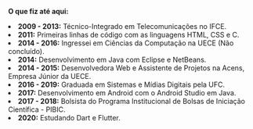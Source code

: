 <b>O que fiz até aqui:</b>
<li>
  <b>2009 - 2013:</b> 
  Técnico-Integrado em Telecomunicações no IFCE.
</li>
<li>
  <b>2011:</b>
  Primeiras linhas de código com as linguagens HTML, CSS e C.
</li>
<li>
  <b>2014 - 2016:</b>
  Ingressei em Ciências da Computação na UECE (Não concluído).
</li>
<li>
  <b>2014:</b>
  Desenvolvimento em Java com Eclipse e NetBeans.
</li>
<li>
  <b>2014 - 2015:</b>
  Desenvolvedora Web e Assistente de Projetos na Acens, Empresa Júnior da UECE.
</li>
<li>
  <b>2016 - 2019:</b>
  Graduada em Sistemas e Mídias Digitais pela UFC.
</li>
<li>
  <b>2017:</b>
  Desenvolvimento em Android com o Android Studio em Java.
</li>
<li>
  <b>2017 - 2018:</b>
  Bolsista do Programa Institucional de Bolsas de Iniciação Científica - PIBIC.
</li>
<li>
  <b>2020:</b>
  Estudando Dart e Flutter. 
</li>

<!--
**RosileneMoufer/RosileneMoufer** is a ✨ _special_ ✨ repository because its `README.md` (this file) appears on your GitHub profile.

Here are some ideas to get you started:

- 🔭 I’m currently working on ...
- 🌱 I’m currently learning ...
- 👯 I’m looking to collaborate on ...
- 🤔 I’m looking for help with ...
- 💬 Ask me about ...
- 📫 How to reach me: ...
- 😄 Pronouns: ...
- ⚡ Fun fact: ...
-->

